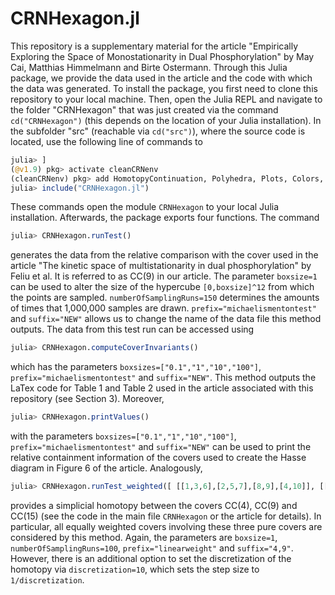 # CRNHexagon.jl
 
This repository is a supplementary material for the article "Empirically Exploring the Space of Monostationarity in Dual Phosphorylation" by May Cai, Matthias Himmelmann and Birte Ostermann. Through this Julia package, we provide the data used in the article and the code with which the data was generated. To install the package, you first need to clone this repository to your local machine. Then, open the Julia REPL and navigate to the folder "CRNHexagon" that was just created via the command `cd("CRNHexagon")` (this depends on the location of your Julia installation). In the subfolder "src" (reachable via `cd("src")`), where the source code is located, use the following line of commands to 

```julia
julia> ]
(@v1.9) pkg> activate cleanCRNenv
(cleanCRNenv) pkg> add HomotopyContinuation, Polyhedra, Plots, Colors, GLMakie, LinearAlgebra
julia> include("CRNHexagon.jl")
```

These commands open the module `CRNHexagon` to your local Julia installation. Afterwards, the package exports four functions. The command

```julia
julia> CRNHexagon.runTest()
```

generates the data from the relative comparison with the cover used in the article "The kinetic space of multistationarity in dual phosphorylation" by Feliu et al. It is referred to as CC(9) in our article. The parameter `boxsize=1` can be used to alter the size of the hypercube `[0,boxsize]^12` from which the points are sampled. `numberOfSamplingRuns=150` determines the amounts of times that 1,000,000 samples are drawn. `prefix="michaelismentontest"` and `suffix="NEW"` allows us to change the name of the data file this method outputs. The data from this test run can be accessed using

```julia
julia> CRNHexagon.computeCoverInvariants()
```

which has the parameters `boxsizes=["0.1","1","10","100"]`, `prefix="michaelismentontest"` and `suffix="NEW"`. This method outputs the LaTex code for Table 1 and Table 2 used in the article associated with this repository (see Section 3). Moreover,

```julia
julia> CRNHexagon.printValues()
```

with the parameters `boxsizes=["0.1","1","10","100"]`, `prefix="michaelismentontest"` and `suffix="NEW"` can be used to print the relative containment information of the covers used to create the Hasse diagram in Figure 6 of the article. Analogously, 

```julia
julia> CRNHexagon.runTest_weighted([ [[1,3,6],[2,5,7],[8,9],[4,10]], [[3,5,8],[1,4,7],[9,10],[2,6]], [[1,5],[7,3],[8,9],[6,2],[4,10]] ])
```

provides a simplicial homotopy between the covers CC(4), CC(9) and CC(15) (see the code in the main file `CRNHexagon` or the article for details). In particular, all equally weighted covers involving these three pure covers are considered by this method. Again, the parameters are `boxsize=1`, `numberOfSamplingRuns=100`, `prefix="linearweight"` and `suffix="4,9"`. However, there is an additional option to set the discretization of the homotopy via `discretization=10`, which sets the step size to `1/discretization`.
